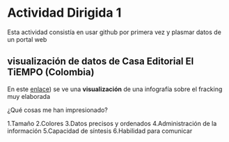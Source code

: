 # Actividad Dirigida 1

Esta actividad consistía en usar github por primera vez y plasmar datos de un portal web   

## visualización de datos de Casa Editorial El TiEMPO (Colombia)

En este [enlace](https://www.eltiempo.com/cultura/gente/el-tiempo-gano-tres-premios-de-la-snd-en-diseno-editorial-e-infografia-337592)) se ve una **visualización** de una infografía sobre el fracking muy elaborada

¿Qué cosas me han impresionado?

1.Tamaño
2.Colores
3.Datos precisos y ordenados
4.Administración de la información
5.Capacidad de síntesis 
6.Habilidad para comunicar
